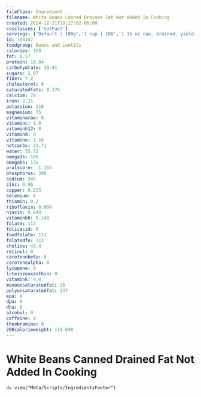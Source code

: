 ```yaml
---
fileClass: Ingredient
filename: White Beans Canned Drained Fat Not Added In Cooking
created: 2024-12-21T19:27:02-06:00
cssclasses: ['nutFact']
servings: ['Default | 100g','1 cup | 180','1 16 oz can, drained, yields | 320','1 oz, canned, drained, yields | 20']
id: 784147
foodgroup: Beans and Lentils
calories: 168
fat: 0.57
protein: 10.84
carbohydrate: 30.91
sugars: 2.07
fiber: 7.2
cholesterol: 0
saturatedfats: 0.176
calcium: 78
iron: 2.31
potassium: 516
magnesium: 75
vitaminarae: 0
vitaminc: 1.8
vitaminb12: 0
vitamind: 0
vitamine: 1.16
netcarbs: 23.71
water: 55.72
omega3s: 106
omega6s: 131
pralscore: -1.163
phosphorus: 200
sodium: 345
zinc: 0.96
copper: 0.235
selenium: 6
thiamin: 0.2
riboflavin: 0.084
niacin: 0.644
vitaminb6: 0.148
folate: 113
folicacid: 0
foodfolate: 113
folatedfe: 113
choline: 43.4
retinol: 0
carotenebeta: 0
carotenealpha: 0
lycopene: 0
luteinzeaxanthin: 0
vitamink: 4.4
monounsaturatedfat: 26
polyunsaturatedfat: 237
epa: 0
dpa: 0
dha: 0
alcohol: 0
caffeine: 0
theobromine: 0
200calorieweight: 119.048
---
```


# White Beans Canned Drained Fat Not Added In Cooking

```dataviewjs
dv.view("Meta/Scripts/IngredientsFooter")
```